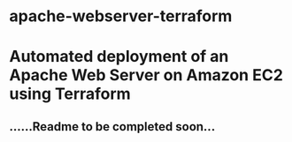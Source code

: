 # apache-webserver-terraform
# Automated deployment of an Apache Web Server on Amazon EC2 using Terraform 
## ......Readme to be completed soon...
